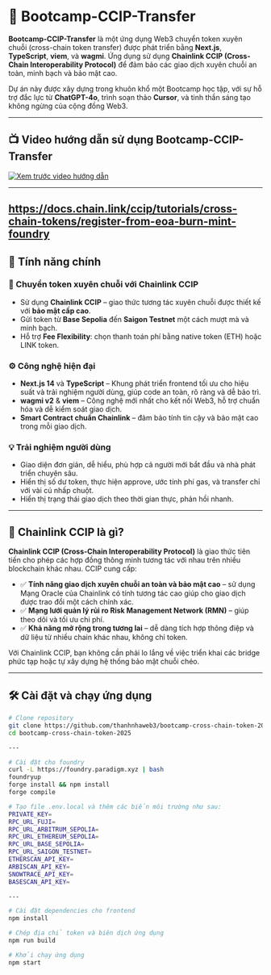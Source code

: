 # 🌉 Bootcamp-CCIP-Transfer

**Bootcamp-CCIP-Transfer** là một ứng dụng Web3 chuyển token xuyên chuỗi (cross-chain token transfer) được phát triển bằng **Next.js**, **TypeScript**, **viem**, và **wagmi**. Ứng dụng sử dụng **Chainlink CCIP (Cross-Chain Interoperability Protocol)** để đảm bảo các giao dịch xuyên chuỗi an toàn, minh bạch và bảo mật cao.

Dự án này được xây dựng trong khuôn khổ một Bootcamp học tập, với sự hỗ trợ đắc lực từ **ChatGPT-4o**, trình soạn thảo **Cursor**, và tinh thần sáng tạo không ngừng của cộng đồng Web3.

---

## 📺 Video hướng dẫn sử dụng Bootcamp-CCIP-Transfer

[![Xem trước video hướng dẫn](https://img.youtube.com/vi/cMiEtia7oLM/maxresdefault.jpg)](https://www.youtube.com/watch?v=cMiEtia7oLM)

---
https://docs.chain.link/ccip/tutorials/cross-chain-tokens/register-from-eoa-burn-mint-foundry
---

## 🚀 Tính năng chính

### 🔗 Chuyển token xuyên chuỗi với Chainlink CCIP

- Sử dụng **Chainlink CCIP** – giao thức tương tác xuyên chuỗi được thiết kế với **bảo mật cấp cao**.
- Gửi token từ **Base Sepolia** đến **Saigon Testnet** một cách mượt mà và minh bạch.
- Hỗ trợ **Fee Flexibility**: chọn thanh toán phí bằng native token (ETH) hoặc LINK token.

### ⚙️ Công nghệ hiện đại

- **Next.js 14** và **TypeScript** – Khung phát triển frontend tối ưu cho hiệu suất và trải nghiệm người dùng, giúp code an toàn, rõ ràng và dễ bảo trì.
- **wagmi v2** & **viem** – Công nghệ mới nhất cho kết nối Web3, hỗ trợ chuẩn hóa và dễ kiểm soát giao dịch.
- **Smart Contract chuẩn Chainlink** – đảm bảo tính tin cậy và bảo mật cao trong mỗi giao dịch.

### 💡 Trải nghiệm người dùng

- Giao diện đơn giản, dễ hiểu, phù hợp cả người mới bắt đầu và nhà phát triển chuyên sâu.
- Hiển thị số dư token, thực hiện approve, ước tính phí gas, và transfer chỉ với vài cú nhấp chuột.
- Hiển thị trạng thái giao dịch theo thời gian thực, phản hồi nhanh.

---

## 🔐 Chainlink CCIP là gì?

**Chainlink CCIP (Cross-Chain Interoperability Protocol)** là giao thức tiên tiến cho phép các hợp đồng thông minh tương tác với nhau trên nhiều blockchain khác nhau. CCIP cung cấp:

- ✅ **Tính năng giao dịch xuyên chuỗi an toàn và bảo mật cao** – sử dụng Mạng Oracle của Chainlink có tính tương tác cao giúp cho giao dịch được trao đổi một cách chính xác.
- ✅ **Mạng lưới quản lý rủi ro Risk Management Network (RMN)** – giúp theo dõi và tối ưu chi phí.
- ✅ **Khả năng mở rộng trong tương lai** – dễ dàng tích hợp thông điệp và dữ liệu từ nhiều chain khác nhau, không chỉ token.

Với Chainlink CCIP, bạn không cần phải lo lắng về việc triển khai các bridge phức tạp hoặc tự xây dựng hệ thống bảo mật chuỗi chéo.

---

## 🛠️ Cài đặt và chạy ứng dụng

```bash
# Clone repository
git clone https://github.com/thanhnhaweb3/bootcamp-cross-chain-token-2025.git
cd bootcamp-cross-chain-token-2025

---

# Cài đặt cho foundry
curl -L https://foundry.paradigm.xyz | bash
foundryup
forge install && npm install
forge compile

# Tạo file .env.local và thêm các biến môi trường như sau:
PRIVATE_KEY=
RPC_URL_FUJI=
RPC_URL_ARBITRUM_SEPOLIA=
RPC_URL_ETHEREUM_SEPOLIA=
RPC_URL_BASE_SEPOLIA=
RPC_URL_SAIGON_TESTNET=
ETHERSCAN_API_KEY=
ARBISCAN_API_KEY=
SNOWTRACE_API_KEY=
BASESCAN_API_KEY=

---

# Cài đặt dependencies cho frontend
npm install

# Chép địa chỉ token và biên dịch ứng dụng
npm run build

# Khởi chạy ứng dụng
npm start
